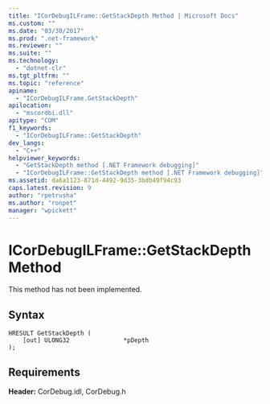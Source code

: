 ```yaml
---
title: "ICorDebugILFrame::GetStackDepth Method | Microsoft Docs"
ms.custom: ""
ms.date: "03/30/2017"
ms.prod: ".net-framework"
ms.reviewer: ""
ms.suite: ""
ms.technology: 
  - "dotnet-clr"
ms.tgt_pltfrm: ""
ms.topic: "reference"
apiname: 
  - "ICorDebugILFrame.GetStackDepth"
apilocation: 
  - "mscordbi.dll"
apitype: "COM"
f1_keywords: 
  - "ICorDebugILFrame::GetStackDepth"
dev_langs: 
  - "C++"
helpviewer_keywords: 
  - "GetStackDepth method [.NET Framework debugging]"
  - "ICorDebugILFrame::GetStackDepth method [.NET Framework debugging]"
ms.assetid: da6a1123-871d-4492-9d35-3bdb49f94c93
caps.latest.revision: 9
author: "rpetrusha"
ms.author: "ronpet"
manager: "wpickett"
---
```

# ICorDebugILFrame::GetStackDepth Method
This method has not been implemented.  
  
## Syntax  
  
```  
HRESULT GetStackDepth (  
    [out] ULONG32               *pDepth  
);  
```  
  
## Requirements  
 **Header:** CorDebug.idl, CorDebug.h
